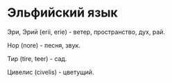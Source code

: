 # Эльфийский язык

Эри, Эрий (erii, erie) - ветер, пространство, дух, рай.

Нор (nore) - песня, звук.

Тир (tire, teer) - сад.

Цивелис (civelis) - цветущий.
